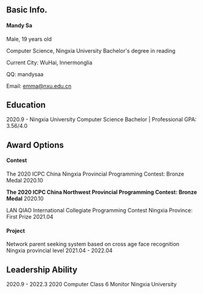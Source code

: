## Basic Info.
#### Mandy Sa

Male, 19 years old

Computer Science, Ningxia University Bachelor's degree in reading

Current City: WuHai, Innermonglia

QQ: mandysaa

Email: emma@nxu.edu.cn



## Education

2020.9 - 	Ningxia University	Computer Science Bachelor | Professional GPA: 3.56/4.0





## Award Options

#### Contest

The 2020 ICPC China Ningxia Provincial Programming Contest: Bronze Medal	2020.10

**The 2020 ICPC China Northwest Provincial Programming Contest: Bronze Medal**	2020.10

LAN QIAO International Collegiate Programming Contest Ningxia Province: First Prize	2021.04



#### Project

Network parent seeking system based on cross age face recognition Ningxia provincial level	2021.04 - 2022.04



## Leadership Ability

2020.9 - 2022.3	2020 Computer Class 6	 Monitor	Ningxia University



#### 




